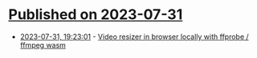 # [Published on 2023-07-31](index.md)

* [2023-07-31, 19:23:01](https://lobste.rs/s/iyf4yz/video_resizer_browser_locally_with) - [Video resizer in browser locally with ffprobe / ffmpeg wasm](https://www.resizemp4.com/)

